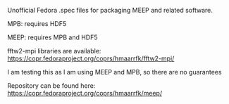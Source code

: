 
Unofficial Fedora .spec files for packaging MEEP and related software.

MPB:
requires HDF5

MEEP:
requires MPB and HDF5

fftw2-mpi libraries are available:
https://copr.fedoraproject.org/coprs/hmaarrfk/fftw2-mpi/

I am testing this as I am using MEEP and MPB, so there are no guarantees

Repository can be found here:
https://copr.fedoraproject.org/coprs/hmaarrfk/meep/
